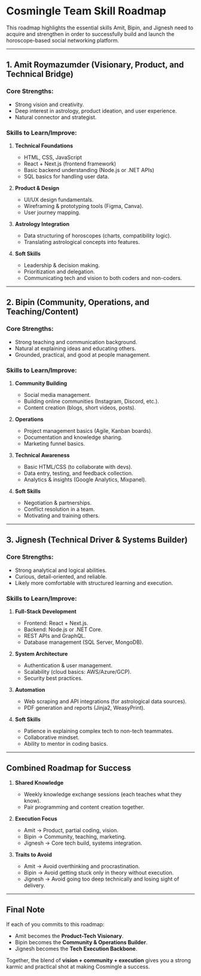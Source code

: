 # Cosmingle Team Skill Roadmap

This roadmap highlights the essential skills Amit, Bipin, and Jignesh need to acquire and strengthen in order to successfully build and launch the horoscope-based social networking platform.

---

## 1. Amit Roymazumder (Visionary, Product, and Technical Bridge)

### Core Strengths:
- Strong vision and creativity.
- Deep interest in astrology, product ideation, and user experience.
- Natural connector and strategist.

### Skills to Learn/Improve:
1. **Technical Foundations**
   - HTML, CSS, JavaScript
   - React + Next.js (frontend framework)
   - Basic backend understanding (Node.js or .NET APIs)
   - SQL basics for handling user data.

2. **Product & Design**
   - UI/UX design fundamentals.
   - Wireframing & prototyping tools (Figma, Canva).
   - User journey mapping.

3. **Astrology Integration**
   - Data structuring of horoscopes (charts, compatibility logic).
   - Translating astrological concepts into features.

4. **Soft Skills**
   - Leadership & decision making.
   - Prioritization and delegation.
   - Communicating tech and vision to both coders and non-coders.

---

## 2. Bipin (Community, Operations, and Teaching/Content)

### Core Strengths:
- Strong teaching and communication background.
- Natural at explaining ideas and educating others.
- Grounded, practical, and good at people management.

### Skills to Learn/Improve:
1. **Community Building**
   - Social media management.
   - Building online communities (Instagram, Discord, etc.).
   - Content creation (blogs, short videos, posts).

2. **Operations**
   - Project management basics (Agile, Kanban boards).
   - Documentation and knowledge sharing.
   - Marketing funnel basics.

3. **Technical Awareness**
   - Basic HTML/CSS (to collaborate with devs).
   - Data entry, testing, and feedback collection.
   - Analytics & insights (Google Analytics, Mixpanel).

4. **Soft Skills**
   - Negotiation & partnerships.
   - Conflict resolution in a team.
   - Motivating and training others.

---

## 3. Jignesh (Technical Driver & Systems Builder)

### Core Strengths:
- Strong analytical and logical abilities.
- Curious, detail-oriented, and reliable.
- Likely more comfortable with structured learning and execution.

### Skills to Learn/Improve:
1. **Full-Stack Development**
   - Frontend: React + Next.js.
   - Backend: Node.js or .NET Core.
   - REST APIs and GraphQL.
   - Database management (SQL Server, MongoDB).

2. **System Architecture**
   - Authentication & user management.
   - Scalability (cloud basics: AWS/Azure/GCP).
   - Security best practices.

3. **Automation**
   - Web scraping and API integrations (for astrological data sources).
   - PDF generation and reports (Jinja2, WeasyPrint).

4. **Soft Skills**
   - Patience in explaining complex tech to non-tech teammates.
   - Collaborative mindset.
   - Ability to mentor in coding basics.

---

## Combined Roadmap for Success

1. **Shared Knowledge**
   - Weekly knowledge exchange sessions (each teaches what they know).
   - Pair programming and content creation together.

2. **Execution Focus**
   - Amit → Product, partial coding, vision.
   - Bipin → Community, teaching, marketing.
   - Jignesh → Core tech build, systems integration.

3. **Traits to Avoid**
   - Amit → Avoid overthinking and procrastination.
   - Bipin → Avoid getting stuck only in theory without execution.
   - Jignesh → Avoid going too deep technically and losing sight of delivery.

---

## Final Note
If each of you commits to this roadmap:
- Amit becomes the **Product-Tech Visionary**.
- Bipin becomes the **Community & Operations Builder**.
- Jignesh becomes the **Tech Execution Backbone**.

Together, the blend of **vision + community + execution** gives you a strong karmic and practical shot at making Cosmingle a success.
